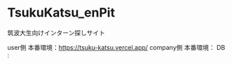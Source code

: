 # TsukuKatsu_enPit
筑波大生向けインターン探しサイト

user側 本番環境：https://tsuku-katsu.vercel.app/
company側 本番環境：
DB :
